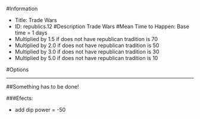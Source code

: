 #Information
 - Title: Trade Wars
 - ID: republics.12
#Description
Trade Wars
#Mean Time to Happen:
Base time = 1 days
 - Multiplied by 1.5 if does not have republican tradition is 70
 - Multiplied by 2.0 if does not have republican tradition is 50
 - Multiplied by 3.0 if does not have republican tradition is 30
 - Multiplied by 5.0 if does not have republican tradition is 10

#Options

___
##Something has to be done!

###Efects:<ul><li>add dip power = -50</li></ul>
